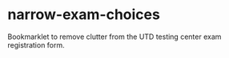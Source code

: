# narrow-exam-choices
Bookmarklet to remove clutter from the UTD testing center exam registration form.
